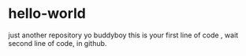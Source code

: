 # hello-world
just another repository
yo buddyboy
this is your first line of code , wait second line of code, in github.
